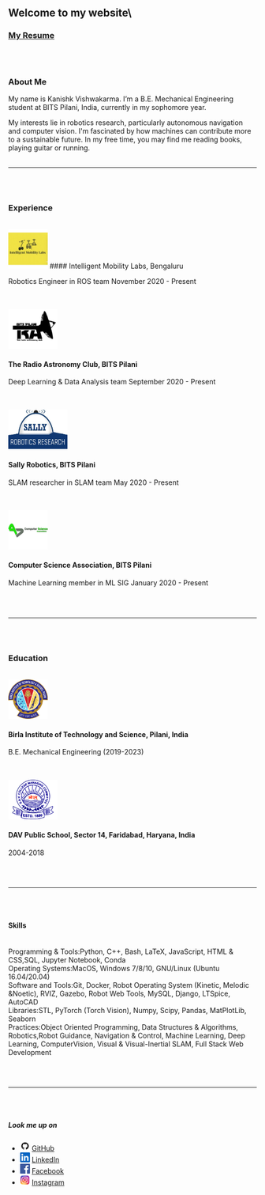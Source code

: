 ## Welcome to my website\

### [My Resume](https://www.overleaf.com/read/hrdhdsjjkcgn)


<br/><br/>

### About Me

My name is Kanishk Vishwakarma. I’m a B.E. Mechanical Engineering student at BITS Pilani, India, currently in my sophomore year. 

My interests lie in robotics research, particularly autonomous navigation and computer vision. I'm fascinated by how machines can contribute more to a sustainable future. In my free time, you may find me reading books, playing guitar or running.
<br/><br/>
___
<br/><br/>
### Experience

<br/>
<img src="img/iml.png" class="img-responsive" alt="" width="80" height="80" />
#### Intelligent Mobility Labs, Bengaluru

Robotics Engineer in ROS team
November 2020 - Present


<br/><br/>
<img src="img/trac.png" class="img-responsive" alt="" width="100" height="80" />
#### The Radio Astronomy Club, BITS Pilani

Deep Learning & Data Analysis team
September 2020 - Present


<br/><br/>
<img src="img/sally.png" class="img-responsive" alt="" width="120" height="80" />
#### Sally Robotics, BITS Pilani

SLAM researcher in SLAM team
May 2020 - Present


<br/><br/>
<img src="img/csa.png" class="img-responsive" alt="" width="80" height="80" />
#### Computer Science Association, BITS Pilani

Machine Learning member in ML SIG
January 2020 - Present


<br/><br/>
___
<br/><br/>


### Education
<br/>
<img src="img/bits.png" class="img-responsive" alt="" width="80" height="80" />

#### Birla Institute of Technology and Science, Pilani, India

B.E. Mechanical Engineering (2019-2023)


<br/><br/>
<img src="img/dav.png" class="img-responsive" alt="" width="100" height="80" />

#### DAV Public School, Sector 14, Faridabad, Haryana, India

2004-2018


<br/><br/>
___


<br/><br/>

#### Skills

<br/>
Programming & Tools:Python, C++, Bash, LaTeX, JavaScript, HTML & CSS,SQL, Jupyter Notebook, Conda

<br/>
Operating Systems:MacOS, Windows 7/8/10, GNU/Linux (Ubuntu 16.04/20.04)

<br/>
Software and Tools:Git, Docker, Robot Operating System (Kinetic, Melodic &Noetic), RVIZ, Gazebo, Robot Web Tools, MySQL, Django, LTSpice, AutoCAD

<br/>
Libraries:STL, PyTorch (Torch Vision), Numpy, Scipy, Pandas, MatPlotLib, Seaborn

<br/>
Practices:Object Oriented Programming, Data Structures & Algorithms, Robotics,Robot Guidance, Navigation & Control, Machine Learning, Deep Learning, ComputerVision, Visual & Visual-Inertial SLAM, Full Stack Web Development


<br/><br/>
___


<br/><br/>

##### Look me up on
- <img src="img/github.png" class="img-responsive" alt="" width="20" height="20" /> [GitHub](https://github.com/kanishk598)
- <img src="img/linkedin.png" class="img-responsive" alt="" width="20" height="20" /> [LinkedIn](https://www.linkedin.com/in/kanishk-vishwakarma-880457190/)
- <img src="img/facebook.png" class="img-responsive" alt="" width="20" height="20" /> [Facebook](https://www.facebook.com/kanishk.vishwakarma.3/)
- <img src="img/insta.png" class="img-responsive" alt="" width="20" height="20" /> [Instagram](https://www.instagram.com/konixboi/)
